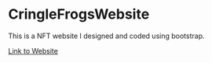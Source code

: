 # CringleFrogsWebsite
This is a NFT website I designed and coded using bootstrap.


[Link to Website](https://www.cringlefrogs.com/)
